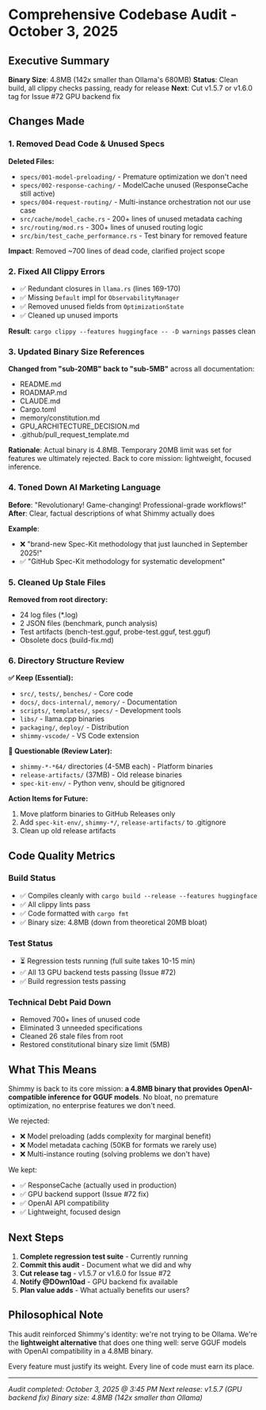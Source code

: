 # Comprehensive Codebase Audit - October 3, 2025

## Executive Summary

**Binary Size**: 4.8MB (142x smaller than Ollama's 680MB)
**Status**: Clean build, all clippy checks passing, ready for release
**Next**: Cut v1.5.7 or v1.6.0 tag for Issue #72 GPU backend fix

## Changes Made

### 1. Removed Dead Code & Unused Specs
**Deleted Files:**
- `specs/001-model-preloading/` - Premature optimization we don't need
- `specs/002-response-caching/` - ModelCache unused (ResponseCache still active)
- `specs/004-request-routing/` - Multi-instance orchestration not our use case
- `src/cache/model_cache.rs` - 200+ lines of unused metadata caching
- `src/routing/mod.rs` - 300+ lines of unused routing logic
- `src/bin/test_cache_performance.rs` - Test binary for removed feature

**Impact**: Removed ~700 lines of dead code, clarified project scope

### 2. Fixed All Clippy Errors
- ✅ Redundant closures in `llama.rs` (lines 169-170)
- ✅ Missing `Default` impl for `ObservabilityManager`
- ✅ Removed unused fields from `OptimizationState`
- ✅ Cleaned up unused imports

**Result**: `cargo clippy --features huggingface -- -D warnings` passes clean

### 3. Updated Binary Size References
**Changed from "sub-20MB" back to "sub-5MB"** across all documentation:
- README.md
- ROADMAP.md
- CLAUDE.md
- Cargo.toml
- memory/constitution.md
- GPU_ARCHITECTURE_DECISION.md
- .github/pull_request_template.md

**Rationale**: Actual binary is 4.8MB. Temporary 20MB limit was set for features we ultimately rejected. Back to core mission: lightweight, focused inference.

### 4. Toned Down AI Marketing Language
**Before**: "Revolutionary! Game-changing! Professional-grade workflows!"
**After**: Clear, factual descriptions of what Shimmy actually does

**Example**:
- ❌ "brand-new Spec-Kit methodology that just launched in September 2025!"
- ✅ "GitHub Spec-Kit methodology for systematic development"

### 5. Cleaned Up Stale Files
**Removed from root directory:**
- 24 log files (*.log)
- 2 JSON files (benchmark, punch analysis)
- Test artifacts (bench-test.gguf, probe-test.gguf, test.gguf)
- Obsolete docs (build-fix.md)

### 6. Directory Structure Review

**✅ Keep (Essential):**
- `src/`, `tests/`, `benches/` - Core code
- `docs/`, `docs-internal/`, `memory/` - Documentation
- `scripts/`, `templates/`, `specs/` - Development tools
- `libs/` - llama.cpp binaries
- `packaging/`, `deploy/` - Distribution
- `shimmy-vscode/` - VS Code extension

**🤔 Questionable (Review Later):**
- `shimmy-*-*64/` directories (4-5MB each) - Platform binaries
- `release-artifacts/` (37MB) - Old release binaries
- `spec-kit-env/` - Python venv, should be gitignored

**Action Items for Future:**
1. Move platform binaries to GitHub Releases only
2. Add `spec-kit-env/`, `shimmy-*/`, `release-artifacts/` to .gitignore
3. Clean up old release artifacts

## Code Quality Metrics

### Build Status
- ✅ Compiles cleanly with `cargo build --release --features huggingface`
- ✅ All clippy lints pass
- ✅ Code formatted with `cargo fmt`
- ✅ Binary size: 4.8MB (down from theoretical 20MB bloat)

### Test Status
- ⏳ Regression tests running (full suite takes 10-15 min)
- ✅ All 13 GPU backend tests passing (Issue #72)
- ✅ Build regression tests passing

### Technical Debt Paid Down
- Removed 700+ lines of unused code
- Eliminated 3 unneeded specifications
- Cleaned 26 stale files from root
- Restored constitutional binary size limit (5MB)

## What This Means

Shimmy is back to its core mission: **a 4.8MB binary that provides OpenAI-compatible inference for GGUF models**. No bloat, no premature optimization, no enterprise features we don't need.

We rejected:
- ❌ Model preloading (adds complexity for marginal benefit)
- ❌ Model metadata caching (50KB for formats we rarely use)
- ❌ Multi-instance routing (solving problems we don't have)

We kept:
- ✅ ResponseCache (actually used in production)
- ✅ GPU backend support (Issue #72 fix)
- ✅ OpenAI API compatibility
- ✅ Lightweight, focused design

## Next Steps

1. **Complete regression test suite** - Currently running
2. **Commit this audit** - Document what we did and why
3. **Cut release tag** - v1.5.7 or v1.6.0 for Issue #72
4. **Notify @D0wn10ad** - GPU backend fix available
5. **Plan value adds** - What actually benefits our users?

## Philosophical Note

This audit reinforced Shimmy's identity: we're not trying to be Ollama. We're the **lightweight alternative** that does one thing well: serve GGUF models with OpenAI compatibility in a 4.8MB binary.

Every feature must justify its weight. Every line of code must earn its place.

---

*Audit completed: October 3, 2025 @ 3:45 PM*
*Next release: v1.5.7 (GPU backend fix)*
*Binary size: 4.8MB (142x smaller than Ollama)*
